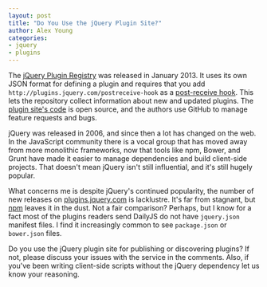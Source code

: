 ```yaml
---
layout: post
title: "Do You Use the jQuery Plugin Site?"
author: Alex Young
categories:
- jquery
- plugins
---
```


The [jQuery Plugin Registry](http://blog.jquery.com/2013/01/16/announcing-the-jquery-plugin-registry/) was released in January 2013.  It uses its own JSON format for defining a plugin and requires that you add `http://plugins.jquery.com/postreceive-hook` as a [post-receive hook](https://help.github.com/articles/post-receive-hooks).  This lets the repository collect information about new and updated plugins.  The [plugin site's code](https://github.com/jquery/plugins.jquery.com) is open source, and the authors use GitHub to manage feature requests and bugs.

jQuery was released in 2006, and since then a lot has changed on the web.  In the JavaScript community there is a vocal group that has moved away from more monolithic frameworks, now that tools like npm, Bower, and Grunt have made it easier to manage dependencies and build client-side projects.  That doesn't mean jQuery isn't still influential, and it's still hugely popular.

What concerns me is despite jQuery's continued popularity, the number of new releases on [plugins.jquery.com](http://plugins.jquery.com/) is lacklustre.  It's far from stagnant, but [npm](https://npmjs.org/) leaves it in the dust.  Not a fair comparison?  Perhaps, but I know for a fact most of the plugins readers send DailyJS do not have `jquery.json` manifest files.  I find it increasingly common to see `package.json` or `bower.json` files.

Do you use the jQuery plugin site for publishing or discovering plugins?  If not, please discuss your issues with the service in the comments.  Also, if you've been writing client-side scripts without the jQuery dependency let us know your reasoning.
